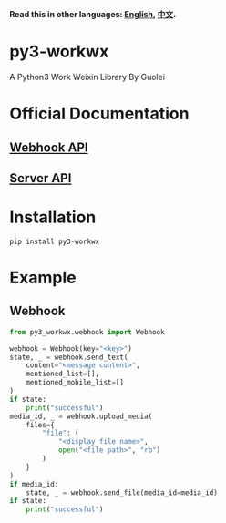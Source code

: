 **Read this in other languages: [English](README.md), [中文](README_zh.md).**

# py3-workwx

A Python3 Work Weixin Library By Guolei

# Official Documentation

## [Webhook API](https://developer.work.weixin.qq.com/document/path/91770)

## [Server API](https://developer.work.weixin.qq.com/document/path/90664)

# Installation

```shell
pip install py3-workwx
```

# Example

## Webhook

```python
from py3_workwx.webhook import Webhook

webhook = Webhook(key="<key>")
state, _ = webhook.send_text(
    content="<message content>",
    mentioned_list=[],
    mentioned_mobile_list=[]
)
if state:
    print("successful")
media_id, _ = webhook.upload_media(
    files={
        "file": (
            "<display file name>",
            open("<file path>", "rb")
        )
    }
)
if media_id:
    state, _ = webhook.send_file(media_id=media_id)
if state:
    print("successful")
```

